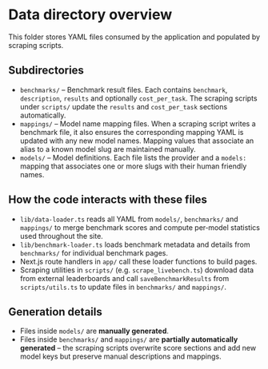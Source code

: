 # Data directory overview

This folder stores YAML files consumed by the application and populated by scraping scripts.

## Subdirectories

- `benchmarks/` – Benchmark result files. Each contains `benchmark`, `description`, `results` and optionally `cost_per_task`. The scraping scripts under `scripts/` update the `results` and `cost_per_task` sections automatically.
- `mappings/` – Model name mapping files. When a scraping script writes a benchmark file, it also ensures the corresponding mapping YAML is updated with any new model names. Mapping values that associate an alias to a known model slug are maintained manually.
- `models/` – Model definitions. Each file lists the provider and a `models:`
  mapping that associates one or more slugs with their human friendly names.

## How the code interacts with these files

- `lib/data-loader.ts` reads all YAML from `models/`, `benchmarks/` and `mappings/` to merge benchmark scores and compute per‑model statistics used throughout the site.
- `lib/benchmark-loader.ts` loads benchmark metadata and details from `benchmarks/` for individual benchmark pages.
- Next.js route handlers in `app/` call these loader functions to build pages.
- Scraping utilities in `scripts/` (e.g. `scrape_livebench.ts`) download data from external leaderboards and call `saveBenchmarkResults` from `scripts/utils.ts` to update files in `benchmarks/` and `mappings/`.

## Generation details

- Files inside `models/` are **manually generated**.
- Files inside `benchmarks/` and `mappings/` are **partially automatically generated** – the scraping scripts overwrite score sections and add new model keys but preserve manual descriptions and mappings.
